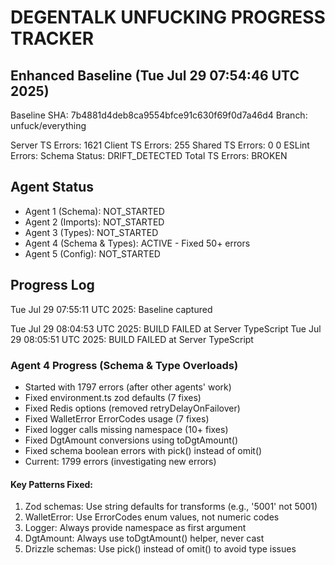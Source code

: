 # DEGENTALK UNFUCKING PROGRESS TRACKER

## Enhanced Baseline (Tue Jul 29 07:54:46 UTC 2025)
Baseline SHA: 7b4881d4deb8ca9554bfce91c630f69f0d7a46d4
Branch: unfuck/everything

Server TS Errors: 1621
Client TS Errors: 255
Shared TS Errors: 0
0
ESLint Errors: 
Schema Status: DRIFT_DETECTED
Total TS Errors: BROKEN

## Agent Status
- Agent 1 (Schema): NOT_STARTED
- Agent 2 (Imports): NOT_STARTED  
- Agent 3 (Types): NOT_STARTED
- Agent 4 (Schema & Types): ACTIVE - Fixed 50+ errors
- Agent 5 (Config): NOT_STARTED

## Progress Log
Tue Jul 29 07:55:11 UTC 2025: Baseline captured

Tue Jul 29 08:04:53 UTC 2025: BUILD FAILED at Server TypeScript
Tue Jul 29 08:05:51 UTC 2025: BUILD FAILED at Server TypeScript

### Agent 4 Progress (Schema & Type Overloads)
- Started with 1797 errors (after other agents' work)
- Fixed environment.ts zod defaults (7 fixes)
- Fixed Redis options (removed retryDelayOnFailover)
- Fixed WalletError ErrorCodes usage (7 fixes)
- Fixed logger calls missing namespace (10+ fixes)
- Fixed DgtAmount conversions using toDgtAmount()
- Fixed schema boolean errors with pick() instead of omit()
- Current: 1799 errors (investigating new errors)

#### Key Patterns Fixed:
1. Zod schemas: Use string defaults for transforms (e.g., '5001' not 5001)
2. WalletError: Use ErrorCodes enum values, not numeric codes
3. Logger: Always provide namespace as first argument
4. DgtAmount: Always use toDgtAmount() helper, never cast
5. Drizzle schemas: Use pick() instead of omit() to avoid type issues
